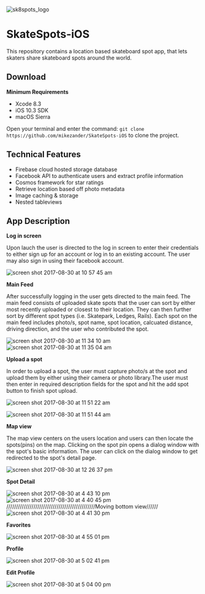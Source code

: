 ![sk8spots_logo](https://user-images.githubusercontent.com/16570082/29876124-e6984376-8d69-11e7-9ba1-eea46375c1e1.png)
# SkateSpots-iOS
This repository contains a location based skateboard spot app, that lets skaters share skateboard spots around the world.

## Download

**Minimum Requirements**
* Xcode 8.3
* iOS 10.3 SDK
* macOS Sierra


Open your terminal and enter the command: `git clone https://github.com/mikezander/SkateSpots-iOS` to clone the project.

## Technical Features

* Firebase cloud hosted storage database
* Facebook API to authenticate users and extract profile information
* Cosmos framework for star ratings
* Retrieve location based off photo metadata
* Image caching & storage
* Nested tableviews

## App Description

 **Log in screen**
 
 Upon lauch the user is directed to the log in screen to enter their credentials to either sign up for an account or log in to an existing account. The user may also sign in using their facebook account.

![screen shot 2017-08-30 at 10 57 45 am](https://user-images.githubusercontent.com/16570082/29879098-20b99f34-8d72-11e7-8bba-de888f8ba4c2.png)

**Main Feed**

After successfully logging in the user gets directed to the main feed. The main feed consists of uploaded skate spots that the user can sort by either most recently uploaded or closest to their location. They can then further sort by different spot types (i.e. Skatepark, Ledges, Rails).
Each spot on the main feed includes photo/s, spot name, spot location, calcuated distance, driving direction, and the user who contributed the spot.

![screen shot 2017-08-30 at 11 34 10 am](https://user-images.githubusercontent.com/16570082/29881014-60581daa-8d77-11e7-9a92-906add2cb759.png)
![screen shot 2017-08-30 at 11 35 04 am](https://user-images.githubusercontent.com/16570082/29881041-751aa096-8d77-11e7-9978-3eb37398a672.png)

**Upload a spot**

In order to upload a spot, the user must capture photo/s at the spot and upload them by either using their camera or photo library.The user must then enter in required description fields for the spot and hit the add spot button to finish spot upload.

![screen shot 2017-08-30 at 11 51 22 am](https://user-images.githubusercontent.com/16570082/29881992-be52dc86-8d79-11e7-8c9a-4cffe9aeae5c.png)

![screen shot 2017-08-30 at 11 51 44 am](https://user-images.githubusercontent.com/16570082/29882085-06954a1a-8d7a-11e7-9e94-6af201a3dfc4.png)


**Map view**

The map view centers on the users location and users can then locate the spots(pins) on the map. Clicking on the spot pin opens a dialog window with the spot's basic information. The user can click on the dialog window to get redirected to the spot's detail page.

![screen shot 2017-08-30 at 12 26 37 pm](https://user-images.githubusercontent.com/16570082/29883530-a5c5ec12-8d7e-11e7-9d59-39b0177a6a10.png)

**Spot Detail**

![screen shot 2017-08-30 at 4 43 10 pm](https://user-images.githubusercontent.com/16570082/29894269-c0112df6-8da2-11e7-8e0d-eec256532515.png)
![screen shot 2017-08-30 at 4 40 45 pm](https://user-images.githubusercontent.com/16570082/29894306-e1a383ce-8da2-11e7-9561-11cd1b2902b0.png)
//////////////////////////////////////////////Moving bottom view//////
![screen shot 2017-08-30 at 4 41 30 pm](https://user-images.githubusercontent.com/16570082/29894319-ecef639c-8da2-11e7-8951-9f8a88548d02.png)

**Favorites**

![screen shot 2017-08-30 at 4 55 01 pm](https://user-images.githubusercontent.com/16570082/29894669-20c53074-8da4-11e7-855e-db2314175cdc.png)

**Profile**

![screen shot 2017-08-30 at 5 02 41 pm](https://user-images.githubusercontent.com/16570082/29895032-91a952a6-8da5-11e7-9971-75daff9421c3.png)

**Edit Profile**

![screen shot 2017-08-30 at 5 04 00 pm](https://user-images.githubusercontent.com/16570082/29895057-aad4a744-8da5-11e7-941c-07083d21c318.png)

